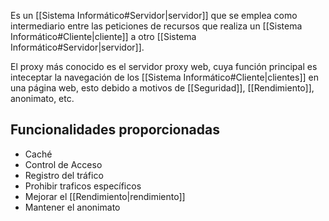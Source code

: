 Es un [[Sistema Informático#Servidor|servidor]] que se emplea como intermediario entre las peticiones de recursos que realiza un [[Sistema Informático#Cliente|cliente]] a otro [[Sistema Informático#Servidor|servidor]].

El proxy más conocido es el servidor proxy web, cuya función principal es inteceptar la navegación de los [[Sistema Informático#Cliente|clientes]] en una página web, esto debido a motivos de [[Seguridad]], [[Rendimiento]], anonimato, etc.

## Funcionalidades proporcionadas
- Caché
- Control de Acceso
- Registro del tráfico
- Prohibir traficos específicos
- Mejorar el [[Rendimiento|rendimiento]]
- Mantener el anonimato